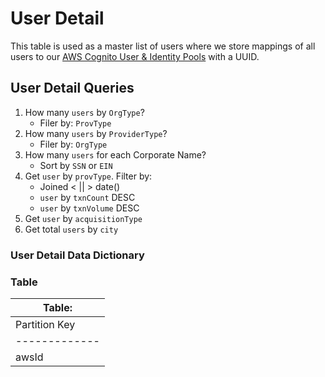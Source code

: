 # User Detail

This table is used as a master list of users where we store mappings of all users to our [AWS Cognito User & Identity Pools]() with a UUID.

## User Detail Queries

1. How many `users` by `OrgType`?
	* Filer by: `ProvType`
2. How many `users` by `ProviderType`?
	* Filer by: `OrgType`
3. How many `users` for each Corporate Name?
	* Sort by `SSN` or `EIN`
4. Get `user` by `provType`. Filter by:
	* Joined < || > date()
	* `user` by `txnCount` DESC
	* `user` by `txnVolume` DESC
5. Get `user` by `acquisitionType`
6. Get total `users` by `city`

### User Detail Data Dictionary




### Table
|Table: |
|-------|
|Partition Key|Sort Key| Attributes |
|-------------|--------|------------|
|awsId|orgType| testAttr |
